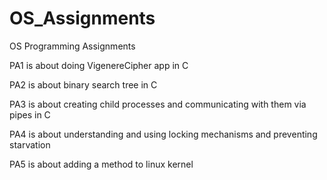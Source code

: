 # OS_Assignments
 OS Programming Assignments
 
 PA1 is about doing VigenereCipher app in C
 
 PA2 is about binary search tree in C
 
 PA3 is about creating child processes and communicating with them via pipes in C
 
 PA4 is about understanding and using locking mechanisms and preventing starvation
 
 PA5 is about adding a method to linux kernel
 
